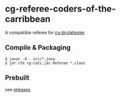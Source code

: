 # cg-referee-coders-of-the-carribbean

A compatible referee for [cg-brutaltester](https://github.com/dreignier/cg-brutaltester/)

## Compile & Packaging

    $ javac -d . src/*.java
    $ jar cfe cg-cotc.jar Referee *.class

## Prebuilt

see [releases](../../releases/)
